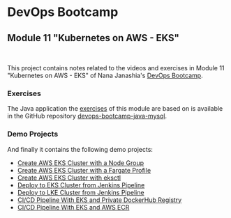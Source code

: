 # DevOps Bootcamp
## Module 11 "Kubernetes on AWS - EKS"
<br />

This project contains notes related to the videos and exercises in Module 11 "Kubernetes on AWS - EKS" of Nana Janashia's [DevOps Bootcamp](https://www.techworld-with-nana.com/devops-bootcamp).

### Exercises
The Java application the [exercises](./exercises/Exercises.md) of this module are based on is available in the GitHub repository [devops-bootcamp-java-mysql](https://github.com/fsiegrist/devops-bootcamp-java-mysql).

### Demo Projects
And finally it contains the following demo projects:
- [Create AWS EKS Cluster with a Node Group](./demo-projects/1-create-eks-cluster-node-group/)
- [Create AWS EKS Cluster with a Fargate Profile](./demo-projects/2-create-eks-cluster-fargate/)
- [Create AWS EKS Cluster with eksctl](./demo-projects/3-create-eks-cluster-eksclt/)
- [Deploy to EKS Cluster from Jenkins Pipeline](./demo-projects/4-deploy-to-eks-from-jenkins/)
- [Deploy to LKE Cluster from Jenkins Pipeline](./demo-projects/5-deploy-to-lke-from-jenkins/)
- [CI/CD Pipeline With EKS and Private DockerHub Registry](./demo-projects/6-ci-cd-pipeline-with-eks-and-docker-hub/)
- [CI/CD Pipeline With EKS and AWS ECR](./demo-projects/7-ci-cd-pipeline-with-eks-and-ecr/)
